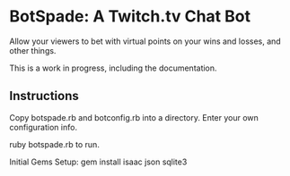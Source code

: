 # BotSpade: A Twitch.tv Chat Bot

Allow your viewers to bet with virtual points on your wins and losses, and other things.

This is a work in progress, including the documentation.

## Instructions

Copy botspade.rb and botconfig.rb into a directory. Enter your own configuration info.

ruby botspade.rb to run.

Initial Gems Setup:
  gem install isaac json sqlite3
